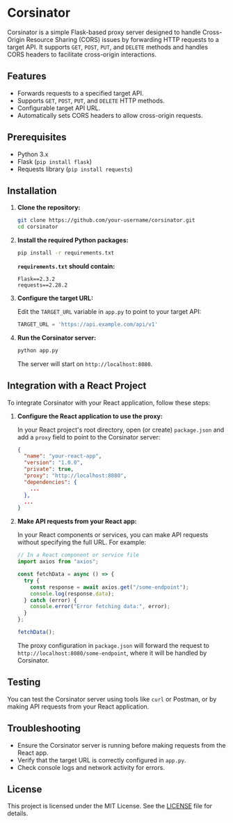 # Corsinator

Corsinator is a simple Flask-based proxy server designed to handle Cross-Origin Resource Sharing (CORS) issues by forwarding HTTP requests to a target API. It supports `GET`, `POST`, `PUT`, and `DELETE` methods and handles CORS headers to facilitate cross-origin interactions.

## Features

- Forwards requests to a specified target API.
- Supports `GET`, `POST`, `PUT`, and `DELETE` HTTP methods.
- Configurable target API URL.
- Automatically sets CORS headers to allow cross-origin requests.

## Prerequisites

- Python 3.x
- Flask (`pip install flask`)
- Requests library (`pip install requests`)

## Installation

1. **Clone the repository:**

   ```bash
   git clone https://github.com/your-username/corsinator.git
   cd corsinator
   ```

2. **Install the required Python packages:**

   ```bash
   pip install -r requirements.txt
   ```

   **`requirements.txt` should contain:**

   ```
   Flask==2.3.2
   requests==2.28.2
   ```

3. **Configure the target URL:**

   Edit the `TARGET_URL` variable in `app.py` to point to your target API:

   ```python
   TARGET_URL = 'https://api.example.com/api/v1'
   ```

4. **Run the Corsinator server:**

   ```bash
   python app.py
   ```

   The server will start on `http://localhost:8080`.

## Integration with a React Project

To integrate Corsinator with your React application, follow these steps:

1. **Configure the React application to use the proxy:**

   In your React project's root directory, open (or create) `package.json` and add a `proxy` field to point to the Corsinator server:

   ```json
   {
     "name": "your-react-app",
     "version": "1.0.0",
     "private": true,
     "proxy": "http://localhost:8080",
     "dependencies": {
       ...
     },
     ...
   }
   ```

2. **Make API requests from your React app:**

   In your React components or services, you can make API requests without specifying the full URL. For example:

   ```javascript
   // In a React component or service file
   import axios from "axios";

   const fetchData = async () => {
     try {
       const response = await axios.get("/some-endpoint");
       console.log(response.data);
     } catch (error) {
       console.error("Error fetching data:", error);
     }
   };

   fetchData();
   ```

   The proxy configuration in `package.json` will forward the request to `http://localhost:8080/some-endpoint`, where it will be handled by Corsinator.

## Testing

You can test the Corsinator server using tools like `curl` or Postman, or by making API requests from your React application.

## Troubleshooting

- Ensure the Corsinator server is running before making requests from the React app.
- Verify that the target URL is correctly configured in `app.py`.
- Check console logs and network activity for errors.

## License

This project is licensed under the MIT License. See the [LICENSE](LICENSE) file for details.
